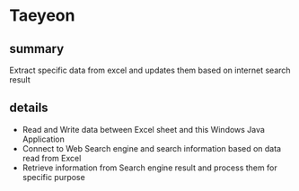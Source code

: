 # Taeyeon
## summary
Extract specific data from excel and updates them based on internet search result

## details
- Read and Write data between Excel sheet and this Windows Java Application
- Connect to Web Search engine and search information based on data read from Excel
- Retrieve information from Search engine result and process them for specific purpose
